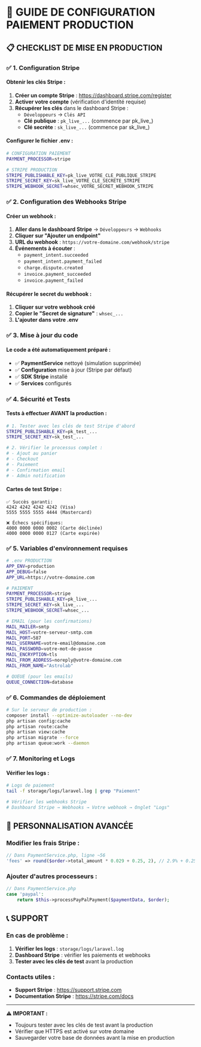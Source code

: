 # 🚀 GUIDE DE CONFIGURATION PAIEMENT PRODUCTION

## 📋 CHECKLIST DE MISE EN PRODUCTION

### ✅ **1. Configuration Stripe**

#### Obtenir les clés Stripe :
1. **Créer un compte Stripe** : https://dashboard.stripe.com/register
2. **Activer votre compte** (vérification d'identité requise)
3. **Récupérer les clés** dans le dashboard Stripe :
   - `Développeurs` → `Clés API`
   - **Clé publique** : `pk_live_...` (commence par pk_live_)
   - **Clé secrète** : `sk_live_...` (commence par sk_live_)

#### Configurer le fichier .env :
```bash
# CONFIGURATION PAIEMENT
PAYMENT_PROCESSOR=stripe

# STRIPE PRODUCTION
STRIPE_PUBLISHABLE_KEY=pk_live_VOTRE_CLE_PUBLIQUE_STRIPE
STRIPE_SECRET_KEY=sk_live_VOTRE_CLE_SECRETE_STRIPE
STRIPE_WEBHOOK_SECRET=whsec_VOTRE_SECRET_WEBHOOK_STRIPE
```

### ✅ **2. Configuration des Webhooks Stripe**

#### Créer un webhook :
1. **Aller dans le dashboard Stripe** → `Développeurs` → `Webhooks`
2. **Cliquer sur "Ajouter un endpoint"**
3. **URL du webhook** : `https://votre-domaine.com/webhook/stripe`
4. **Événements à écouter** :
   - `payment_intent.succeeded`
   - `payment_intent.payment_failed`
   - `charge.dispute.created`
   - `invoice.payment_succeeded`
   - `invoice.payment_failed`

#### Récupérer le secret du webhook :
1. **Cliquer sur votre webhook créé**
2. **Copier le "Secret de signature"** : `whsec_...`
3. **L'ajouter dans votre .env**

### ✅ **3. Mise à jour du code**

#### Le code a été automatiquement préparé :
- ✅ **PaymentService** nettoyé (simulation supprimée)
- ✅ **Configuration** mise à jour (Stripe par défaut)
- ✅ **SDK Stripe** installé
- ✅ **Services** configurés

### ✅ **4. Sécurité et Tests**

#### Tests à effectuer AVANT la production :
```bash
# 1. Tester avec les clés de test Stripe d'abord
STRIPE_PUBLISHABLE_KEY=pk_test_...
STRIPE_SECRET_KEY=sk_test_...

# 2. Vérifier le processus complet :
# - Ajout au panier
# - Checkout
# - Paiement
# - Confirmation email
# - Admin notification
```

#### Cartes de test Stripe :
```
✅ Succès garanti:
4242 4242 4242 4242 (Visa)
5555 5555 5555 4444 (Mastercard)

❌ Échecs spécifiques:
4000 0000 0000 0002 (Carte déclinée)
4000 0000 0000 0127 (Carte expirée)
```

### ✅ **5. Variables d'environnement requises**

```bash
# .env PRODUCTION
APP_ENV=production
APP_DEBUG=false
APP_URL=https://votre-domaine.com

# PAIEMENT
PAYMENT_PROCESSOR=stripe
STRIPE_PUBLISHABLE_KEY=pk_live_...
STRIPE_SECRET_KEY=sk_live_...
STRIPE_WEBHOOK_SECRET=whsec_...

# EMAIL (pour les confirmations)
MAIL_MAILER=smtp
MAIL_HOST=votre-serveur-smtp.com
MAIL_PORT=587
MAIL_USERNAME=votre-email@domaine.com
MAIL_PASSWORD=votre-mot-de-passe
MAIL_ENCRYPTION=tls
MAIL_FROM_ADDRESS=noreply@votre-domaine.com
MAIL_FROM_NAME="Astrolab"

# QUEUE (pour les emails)
QUEUE_CONNECTION=database
```

### ✅ **6. Commandes de déploiement**

```bash
# Sur le serveur de production :
composer install --optimize-autoloader --no-dev
php artisan config:cache
php artisan route:cache
php artisan view:cache
php artisan migrate --force
php artisan queue:work --daemon
```

### ✅ **7. Monitoring et Logs**

#### Vérifier les logs :
```bash
# Logs de paiement
tail -f storage/logs/laravel.log | grep "Paiement"

# Vérifier les webhooks Stripe
# Dashboard Stripe → Webhooks → Votre webhook → Onglet "Logs"
```

## 🔧 PERSONNALISATION AVANCÉE

### Modifier les frais Stripe :
```php
// Dans PaymentService.php, ligne ~56
'fees' => round($order->total_amount * 0.029 + 0.25, 2), // 2.9% + 0.25€
```

### Ajouter d'autres processeurs :
```php
// Dans PaymentService.php
case 'paypal':
    return $this->processPayPalPayment($paymentData, $order);
```

## 📞 SUPPORT

### En cas de problème :
1. **Vérifier les logs** : `storage/logs/laravel.log`
2. **Dashboard Stripe** : vérifier les paiements et webhooks
3. **Tester avec les clés de test** avant la production

### Contacts utiles :
- **Support Stripe** : https://support.stripe.com
- **Documentation Stripe** : https://stripe.com/docs

---

**⚠️ IMPORTANT :** 
- Toujours tester avec les clés de test avant la production
- Vérifier que HTTPS est activé sur votre domaine
- Sauvegarder votre base de données avant la mise en production
